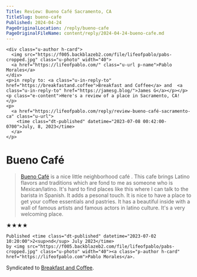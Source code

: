 ```yaml
---
Title: Review: Bueno Café Sacramento, CA
TitleSlug: bueno-cafe
Published: 2024-04-24
PageOriginalLocation: /reply/bueno-cafe
PageOriginalFileName: content/reply/2024-04-24-bueno-cafe.md
---
```

 <div class="h-entry">

    <div class="u-author h-card">
      <img src="https://f005.backblazeb2.com/file/lifeofpablo/pabs-cropped.jpg" class="u-photo" width="40">
      <a href="https://lifeofpablo.com/" class="u-url p-name">Pablo Morales</a>
    </div>
    <p>in reply to: <a class="u-in-reply-to" href="https://breakfastand.coffee">Breakfast and Coffee</a> and  <a class="u-in-reply-to" href="https://jamesg.blog/">James G</a></p></p>
    <p class="e-content">Here's a review of a place in Sacramento, CA! </p>
    <p>
      <a href="https://lifeofpablo.com/reply/review-bueno-café-sacramento-ca" class="u-url">
        <time class="dt-published" datetime="2023-07-08 00:42:00-0700">July, 8, 2023</time>
      </a>
    </p>
</div>

<div class="h-review">
  <h1 class="p-name">Bueno Café</h1>
  
  <blockquote>
    <a class="p-item h-item" href="https://www.buenocafe.net/">Bueno Café</a> is a nice little neighborhood café . This cafe brings Latino flavors and traditions which are fond to me as someone who is Mexican/latino. It's hard to find places like this where I can talk to the barista in Spanish. It adds a pesonal touch.  It is nice to have a place to get your coffee essentials and pastries. It has a beautiful inside with a wall of famous artists and famous actors in latino culture. It's a very welcoming place. 
  </blockquote>
  
  <p>
    <data class="p-rating" value="4">★★★★</data>
<br>

    Published <time class="dt-published" datetime="2023-07-02 10:20:00">2<sup>nd</sup> July 2023</time>
    by <img src="https://f005.backblazeb2.com/file/lifeofpablo/pabs-cropped.jpg" class="u-photo" width="40"><a class="p-author h-card" href="https://lifeofpablo.com">Pablo Morales</a>.
  </p>
  
Syndicated to <a href="https://breakfastand.coffee" class="u-syndication">Breakfast and Coffee</a>.
</div>
</div>

